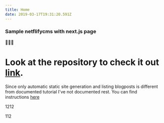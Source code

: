 ```yaml
---
title: Home
date: 2019-03-17T19:31:20.591Z
---
```

### Sample netflifycms with next.js page

👾🤖👾

# Look at the repository to check it out [link](https://github.com/masives/netlifycms-nextjs/tree/master/content/blogPosts).

Since only automatic static site generation and listing blogposts is different from documented tutorial I've not documented rest. You can find instructions [here](https://www.netlifycms.org/docs/nextjs/)

1212

112